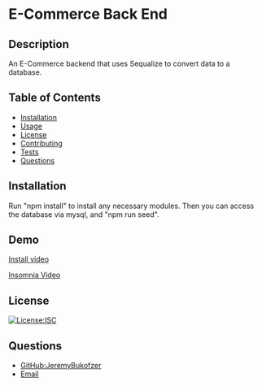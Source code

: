 # E-Commerce Back End

  ## Description

  An E-Commerce backend that uses Sequalize to convert data to a database.

  ## Table of Contents

  - [Installation](#installation)
  - [Usage](#usage)
  - [License](#license)
  - [Contributing](#contributing)
  - [Tests](#tests)
  - [Questions](#questions)


  ## Installation

  Run "npm install" to install any necessary modules. Then you can access the database via mysql, and "npm run seed".
  
  ## Demo

  [Install video](https://drive.google.com/file/d/1tAuEMAleql5twqsY4bdjJwh8JjljhOQg/view)

  [Insomnia Video](https://drive.google.com/file/d/1GaC_Tmuyf1k4Q0nUXxkItbHYS6LFvOZZ/view)

  ## License

  [![License:ISC](https://img.shields.io/badge/License-ISC-blue.svg)](https://opensource.org/licenses/ISC)



  ## Questions
   - [GitHub:JeremyBukofzer](https://github.com/JeremyBukofzer)
   - [Email](jlbukofzer@gmail.com)
